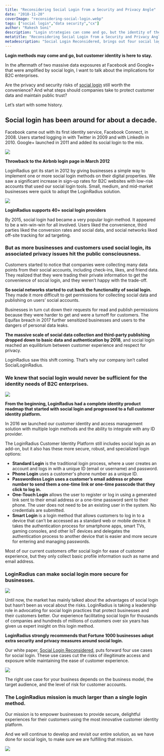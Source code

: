 ```yaml
---
title: "Reconsidering Social Login from a Security and Privacy Angle"
date: "2018-11-20"
coverImage: "reconsidering-social-login.webp"
tags: ["social login","data security","cx"]
author: "Rakesh Soni" 
description: "Login strategies can come and go, but the identity of the customer is here to stay. In the wake of two major exposures of data on Facebook and Google+ exacerbated by social login, the repercussions for B2C companies can be addressed. Are social login privacy and security threats still worth the convenience? And what steps do businesses take to safeguard consumer data and preserve public confidence? Let 's begin with a bit of history."
metatitle: "Reconsidering Social Login from a Security and Privacy Angle"
metadescription: "Social Login Reconsidered, brings out four social login use cases. Such use cases minimise the risks of unauthorised access and disclosure while retaining the ease of user experience."
---
```


**Login methods may come and go, but customer identity is here to stay.**

In the aftermath of two massive data exposures at Facebook and Google+ that were amplified by social login, I want to talk about the implications for B2C enterprises.

Are the privacy and security risks of [social login](https://www.loginradius.com/social-login/) still worth the convenience? And what steps should companies take to protect customer data and maintain public trust?

Let’s start with some history.

## Social login has been around for about a decade.

Facebook came out with its first identity service, Facebook Connect, in 2008. Users started logging in with Twitter in 2009 and with LinkedIn in 2010. Google+ launched in 2011 and added its social login to the mix.

![](airbnb_social_login_2012.webp)

**Throwback to the Airbnb login page in March 2012**

LoginRadius got its start in 2012 by giving businesses a simple way to implement one or more social login methods on their digital properties. We saw a significant increase in sign-up rates for B2C websites with low-risk accounts that used our social login tools. Small, medium, and mid-market businesses were quick to adopt the LoginRadius solution.

![](1-Content-Asset-social-API.webp)

**LoginRadius supports 40+ social login providers**

By 2015, social login had became a very popular login method. It appeared to be a win-win-win for all involved. Users liked the convenience, third parties liked the conversion rates and social data, and social networks liked off-site tracking for ad targeting.

### But as more businesses and customers used social login, its associated privacy issues hit the public consciousness.

Customers started to notice that companies were collecting many data points from their social accounts, including check-ins, likes, and friend data. They realized that they were trading their private information to get the convenience of social login, and they weren’t happy with the trade-off.

**So social networks started to cut back the functionality of social login.** They made it more difficult to get permissions for collecting social data and publishing on users’ social accounts.

Businesses in turn cut down their requests for read and publish permissions because they were harder to get and were a turnoff for customers. The Equifax breach in 2017 further sensitized businesses and users to the dangers of personal data leaks.

**The massive scale of social data collection and third-party publishing dropped down to basic data and authentication by 2018**, and social login reached an equilibrium between customer experience and respect for privacy.

LoginRadius saw this shift coming. That’s why our company isn’t called SocialLoginRadius.

### We knew that social login would never be sufficient for the identity needs of B2C enterprises.

![](rawpixel-1062883-unsplash.webp)

**From the beginning, LoginRadius had a complete identity product roadmap that started with social login and progressed to a full customer identity platform.**

In 2016 we launched our customer identity and access management solution with multiple login methods and the ability to integrate with any ID provider.

The LoginRadius Customer Identity Platform still includes social login as an add-on, but it also has these more secure, robust, and specialized login options:

- **Standard Login** is the traditional login process, where a user creates an account and logs in with a unique ID (email or username) and password.
- **Phone Login** uses a customer's phone number as a unique ID.
- **Passwordless Login uses a customer’s email address or phone number to send them a one-time link or one-time passcode that they click to log in.**
- **One-Touch Login** allows the user to register or log in using a generated link sent to their email address or a one-time password sent to their phone. The user does not need to be an existing user in the system. No credentials are submitted.
- **Smart Login** is a login method that allows customers to log in to a device that can’t be accessed as a standard web or mobile device. It takes the authentication process for smartphone apps, smart TVs, gaming consoles, and other IoT devices and delegates the authentication process to another device that is easier and more secure for entering and managing passwords.

Most of our current customers offer social login for ease of customer experience, but they only collect basic profile information such as name and email address.

### LoginRadius can make social login more secure for businesses.

![](stephen-petrey-613428-unsplash.webp)

Until now, the market has mainly talked about the advantages of social login but hasn’t been as vocal about the risks. LoginRadius is taking a leadership role in advocating for social login practices that protect businesses and their customers better. Our experience facilitating social login for thousands of companies and hundreds of millions of customers over six years has given us expert insight on this login method.

**LoginRadius strongly recommends that Fortune 1000 businesses adopt extra security and privacy measures around social login.**

Our white paper, [Social Login Reconsidered](https://www.loginradius.com/resource/social-login-reconsidered/), puts forward four use cases for social login. These use cases cut the risks of illegitimate access and exposure while maintaining the ease of customer experience.

[![](social-login-reconsidered.webp)](https://www.loginradius.com/resource/social-login-reconsidered/)


The right use case for your business depends on the business model, the target audience, and the level of risk for customer accounts.

### The LoginRadius mission is much larger than a single login method.

Our mission is to empower businesses to provide secure, delightful experiences for their customers using the most innovative customer identity platform.

And we will continue to develop and revisit our entire solution, as we have done for social login, to make sure we are fulfilling that mission.

[![](CTA-Graphics-for-Blogs-V02.01-14-1024x310.webp)](https://www.loginradius.com/contact-us?utm_source=blog&utm_medium=web&utm_campaign=reconsidering-social-login-security-privacy-angle)
